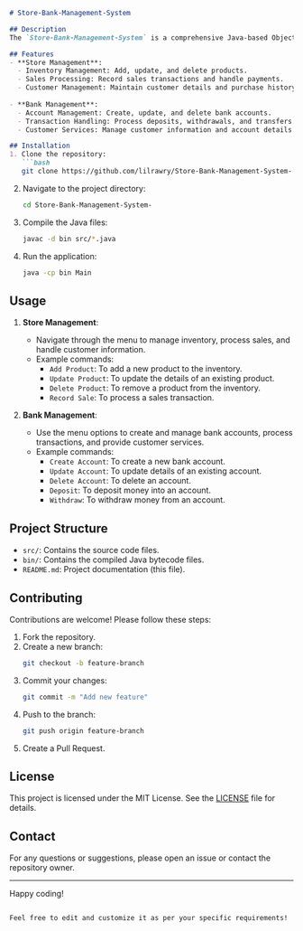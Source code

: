 
```markdown
# Store-Bank-Management-System

## Description
The `Store-Bank-Management-System` is a comprehensive Java-based Object-Oriented Programming (OOP) project. This system is designed to simulate the management functionalities of a store and a bank, integrating various operations that are typically performed in these environments.

## Features
- **Store Management**:
  - Inventory Management: Add, update, and delete products.
  - Sales Processing: Record sales transactions and handle payments.
  - Customer Management: Maintain customer details and purchase history.
  
- **Bank Management**:
  - Account Management: Create, update, and delete bank accounts.
  - Transaction Handling: Process deposits, withdrawals, and transfers.
  - Customer Services: Manage customer information and account details.

## Installation
1. Clone the repository:
   ```bash
   git clone https://github.com/lilrawry/Store-Bank-Management-System-.git
   ```
2. Navigate to the project directory:
   ```bash
   cd Store-Bank-Management-System-
   ```
3. Compile the Java files:
   ```bash
   javac -d bin src/*.java
   ```
4. Run the application:
   ```bash
   java -cp bin Main
   ```

## Usage
1. **Store Management**:
   - Navigate through the menu to manage inventory, process sales, and handle customer information.
   - Example commands:
     - `Add Product`: To add a new product to the inventory.
     - `Update Product`: To update the details of an existing product.
     - `Delete Product`: To remove a product from the inventory.
     - `Record Sale`: To process a sales transaction.

2. **Bank Management**:
   - Use the menu options to create and manage bank accounts, process transactions, and provide customer services.
   - Example commands:
     - `Create Account`: To create a new bank account.
     - `Update Account`: To update details of an existing account.
     - `Delete Account`: To delete an account.
     - `Deposit`: To deposit money into an account.
     - `Withdraw`: To withdraw money from an account.

## Project Structure
- `src/`: Contains the source code files.
- `bin/`: Contains the compiled Java bytecode files.
- `README.md`: Project documentation (this file).

## Contributing
Contributions are welcome! Please follow these steps:
1. Fork the repository.
2. Create a new branch:
   ```bash
   git checkout -b feature-branch
   ```
3. Commit your changes:
   ```bash
   git commit -m "Add new feature"
   ```
4. Push to the branch:
   ```bash
   git push origin feature-branch
   ```
5. Create a Pull Request.

## License
This project is licensed under the MIT License. See the [LICENSE](LICENSE) file for details.

## Contact
For any questions or suggestions, please open an issue or contact the repository owner.

---

Happy coding!
```

Feel free to edit and customize it as per your specific requirements!
